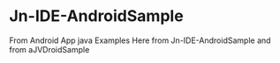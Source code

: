 # Jn-IDE-AndroidSample
 From Android App java Examples
Here from Jn-IDE-AndroidSample
and from aJVDroidSample